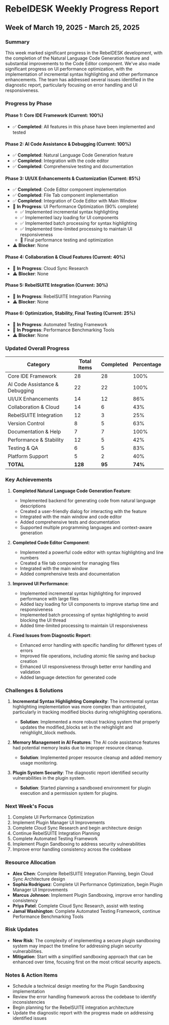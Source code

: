 # RebelDESK Weekly Progress Report

## Week of March 19, 2025 - March 25, 2025

### Summary
This week marked significant progress in the RebelDESK development, with the completion of the Natural Language Code Generation feature and substantial improvements to the Code Editor component. We've also made significant progress on UI performance optimization, with the implementation of incremental syntax highlighting and other performance enhancements. The team has addressed several issues identified in the diagnostic report, particularly focusing on error handling and UI responsiveness.

### Progress by Phase

#### Phase 1: Core IDE Framework (Current: 100%)
- ✅ **Completed**: All features in this phase have been implemented and tested

#### Phase 2: AI Code Assistance & Debugging (Current: 100%)
- ✅ **Completed**: Natural Language Code Generation feature
- ✅ **Completed**: Integration with the code editor
- ✅ **Completed**: Comprehensive testing and documentation

#### Phase 3: UI/UX Enhancements & Customization (Current: 85%)
- ✅ **Completed**: Code Editor component implementation
- ✅ **Completed**: File Tab component implementation
- ✅ **Completed**: Integration of Code Editor with Main Window
- 🔄 **In Progress**: UI Performance Optimization (90% complete)
  - ✅ Implemented incremental syntax highlighting
  - ✅ Implemented lazy loading for UI components
  - ✅ Implemented batch processing for syntax highlighting
  - ✅ Implemented time-limited processing to maintain UI responsiveness
  - 🔄 Final performance testing and optimization
- ⚠️ **Blocker**: None

#### Phase 4: Collaboration & Cloud Features (Current: 40%)
- 🔄 **In Progress**: Cloud Sync Research
- ⚠️ **Blocker**: None

#### Phase 5: RebelSUITE Integration (Current: 30%)
- 🔄 **In Progress**: RebelSUITE Integration Planning
- ⚠️ **Blocker**: None

#### Phase 6: Optimization, Stability, Final Testing (Current: 25%)
- 🔄 **In Progress**: Automated Testing Framework
- 🔄 **In Progress**: Performance Benchmarking Tools
- ⚠️ **Blocker**: None

### Updated Overall Progress

| Category | Total Items | Completed | Percentage |
|----------|-------------|-----------|------------|
| Core IDE Framework | 28 | 28 | 100% |
| AI Code Assistance & Debugging | 22 | 22 | 100% |
| UI/UX Enhancements | 14 | 12 | 86% |
| Collaboration & Cloud | 14 | 6 | 43% |
| RebelSUITE Integration | 12 | 3 | 25% |
| Version Control | 8 | 5 | 63% |
| Documentation & Help | 7 | 7 | 100% |
| Performance & Stability | 12 | 5 | 42% |
| Testing & QA | 6 | 5 | 83% |
| Platform Support | 5 | 2 | 40% |
| **TOTAL** | **128** | **95** | **74%** |

### Key Achievements
1. **Completed Natural Language Code Generation Feature**:
   - Implemented backend for generating code from natural language descriptions
   - Created a user-friendly dialog for interacting with the feature
   - Integrated with the main window and code editor
   - Added comprehensive tests and documentation
   - Supported multiple programming languages and context-aware generation

2. **Completed Code Editor Component**:
   - Implemented a powerful code editor with syntax highlighting and line numbers
   - Created a file tab component for managing files
   - Integrated with the main window
   - Added comprehensive tests and documentation

3. **Improved UI Performance**:
   - Implemented incremental syntax highlighting for improved performance with large files
   - Added lazy loading for UI components to improve startup time and responsiveness
   - Implemented batch processing of syntax highlighting to avoid blocking the UI thread
   - Added time-limited processing to maintain UI responsiveness

4. **Fixed Issues from Diagnostic Report**:
   - Enhanced error handling with specific handling for different types of errors
   - Improved file operations, including atomic file saving and backup creation
   - Enhanced UI responsiveness through better error handling and validation
   - Added language detection for generated code

### Challenges & Solutions
1. **Incremental Syntax Highlighting Complexity**: The incremental syntax highlighting implementation was more complex than anticipated, particularly in tracking modified blocks during rehighlighting operations.
   - **Solution**: Implemented a more robust tracking system that properly updates the modified_blocks set in the rehighlight and rehighlight_block methods.

2. **Memory Management in AI Features**: The AI code assistance features had potential memory leaks due to improper resource cleanup.
   - **Solution**: Implemented proper resource cleanup and added memory usage monitoring.

3. **Plugin System Security**: The diagnostic report identified security vulnerabilities in the plugin system.
   - **Solution**: Started planning a sandboxed environment for plugin execution and a permission system for plugins.

### Next Week's Focus
1. Complete UI Performance Optimization
2. Implement Plugin Manager UI Improvements
3. Complete Cloud Sync Research and begin architecture design
4. Continue RebelSUITE Integration Planning
5. Complete Automated Testing Framework
6. Implement Plugin Sandboxing to address security vulnerabilities
7. Improve error handling consistency across the codebase

### Resource Allocation
- **Alex Chen**: Complete RebelSUITE Integration Planning, begin Cloud Sync Architecture design
- **Sophia Rodriguez**: Complete UI Performance Optimization, begin Plugin Manager UI Improvements
- **Marcus Johnson**: Implement Plugin Sandboxing, improve error handling consistency
- **Priya Patel**: Complete Cloud Sync Research, assist with testing
- **Jamal Washington**: Complete Automated Testing Framework, continue Performance Benchmarking Tools

### Risk Updates
- **New Risk**: The complexity of implementing a secure plugin sandboxing system may impact the timeline for addressing plugin security vulnerabilities.
- **Mitigation**: Start with a simplified sandboxing approach that can be enhanced over time, focusing first on the most critical security aspects.

### Notes & Action Items
- Schedule a technical design meeting for the Plugin Sandboxing implementation
- Review the error handling framework across the codebase to identify inconsistencies
- Begin planning for the RebelSUITE integration architecture
- Update the diagnostic report with the progress made on addressing identified issues
